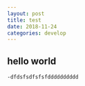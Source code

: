 ```yaml
---
layout: post
title: test
date: 2018-11-24
categories: develop
---
```


## hello world

    -dfdsfsdfsfsfdddddddddd